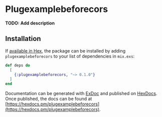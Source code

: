 # Plugexamplebeforecors

**TODO: Add description**

## Installation

If [available in Hex](https://hex.pm/docs/publish), the package can be installed
by adding `plugexamplebeforecors` to your list of dependencies in `mix.exs`:

```elixir
def deps do
  [
    {:plugexamplebeforecors, "~> 0.1.0"}
  ]
end
```

Documentation can be generated with [ExDoc](https://github.com/elixir-lang/ex_doc)
and published on [HexDocs](https://hexdocs.pm). Once published, the docs can
be found at [https://hexdocs.pm/plugexamplebeforecors](https://hexdocs.pm/plugexamplebeforecors).

